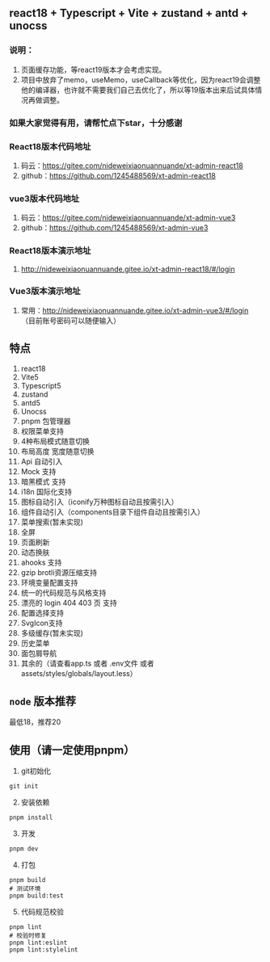 ## react18 + Typescript + Vite + zustand + antd + unocss

### 说明：
1. 页面缓存功能，等react19版本才会考虑实现。
2. 项目中放弃了memo，useMemo，useCallback等优化，因为react19会调整他的编译器，也许就不需要我们自己去优化了，所以等19版本出来后试具体情况再做调整。

### 如果大家觉得有用，请帮忙点下star，十分感谢

### React18版本代码地址
1. 码云：https://gitee.com/nideweixiaonuannuande/xt-admin-react18
2. github：https://github.com/1245488569/xt-admin-react18

### vue3版本代码地址
1. 码云：https://gitee.com/nideweixiaonuannuande/xt-admin-vue3
2. github：https://github.com/1245488569/xt-admin-vue3

### React18版本演示地址
1. http://nideweixiaonuannuande.gitee.io/xt-admin-react18/#/login

### Vue3版本演示地址
1. 常用：http://nideweixiaonuannuande.gitee.io/xt-admin-vue3/#/login
（目前账号密码可以随便输入）

## 特点
1. react18
2. Vite5
3. Typescript5
4. zustand
5. antd5
6. Unocss
7. pnpm 包管理器
8. 权限菜单支持
9. 4种布局模式随意切换
10. 布局高度 宽度随意切换
11. Api 自动引入
12. Mock 支持
13. 暗黑模式 支持
14. i18n 国际化支持
15. 图标自动引入（iconify万种图标自动且按需引入）
16. 组件自动引入（components目录下组件自动且按需引入）
17. 菜单搜索(暂未实现)
18. 全屏
19. 页面刷新
20. 动态换肤
21. ahooks 支持
22. gzip brotli资源压缩支持
23. 环境变量配置支持
24. 统一的代码规范与风格支持
25. 漂亮的 login 404 403 页 支持
26. 配置选择支持
27. SvgIcon支持
28. 多级缓存(暂未实现)
29. 历史菜单
30. 面包屑导航
31. 其余的（请查看app.ts 或者 .env文件 或者assets/styles/globals/layout.less）

## `node` 版本推荐
最低18，推荐20

## 使用（请一定使用pnpm）

1. git初始化
```shell
git init
```

2. 安装依赖
```shell
pnpm install
```

3. 开发
```shell
pnpm dev
```

4. 打包

```shell
pnpm build
# 测试环境
pnpm build:test
```

5. 代码规范校验

```shell
pnpm lint
# 校验时修复
pnpm lint:eslint
pnpm lint:stylelint
```

